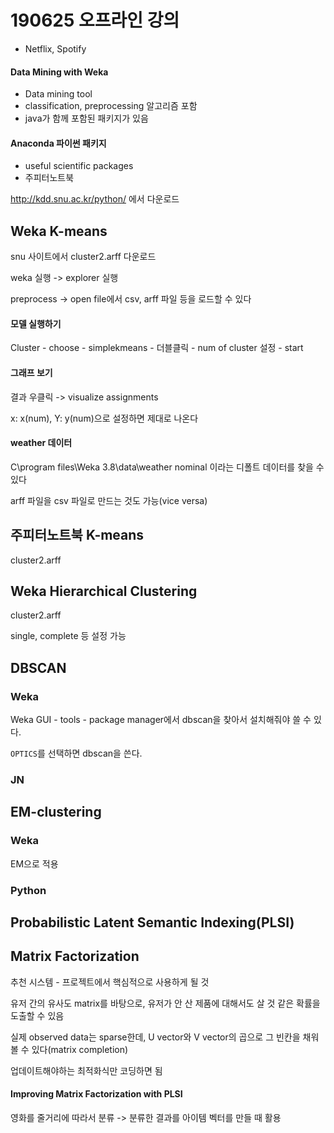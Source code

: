 # 190625 오프라인 강의

- Netflix, Spotify



#### Data Mining with Weka

- Data mining tool
- classification, preprocessing 알고리즘 포함
- java가 함께 포함된 패키지가 있음



#### Anaconda 파이썬 패키지

- useful scientific packages
- 주피터노트북

http://kdd.snu.ac.kr/python/ 에서 다운로드



## Weka K-means

snu 사이트에서 cluster2.arff 다운로드

weka 실행 -> explorer 실행

preprocess -> open file에서 csv, arff 파일 등을 로드할 수 있다



#### 모델 실행하기

Cluster - choose - simplekmeans - 더블클릭 - num of cluster 설정 - start



#### 그래프 보기

결과 우클릭 -> visualize assignments

x: x(num), Y: y(num)으로 설정하면 제대로 나온다



#### weather 데이터

C\program files\Weka 3.8\data\weather nominal 이라는 디폴트 데이터를 찾을 수 있다

arff 파일을 csv 파일로 만드는 것도 가능(vice versa)



## 주피터노트북 K-means

cluster2.arff



## Weka Hierarchical Clustering

cluster2.arff

single, complete 등 설정 가능



## DBSCAN

### Weka

Weka GUI - tools - package manager에서 dbscan을 찾아서 설치해줘야 쓸 수 있다.

`OPTICS`를 선택하면 dbscan을 쓴다.

### JN



## EM-clustering

### Weka

EM으로 적용

### Python



## Probabilistic Latent Semantic Indexing(PLSI)





## Matrix Factorization

추천 시스템 - 프로젝트에서 핵심적으로 사용하게 될 것

유저 간의 유사도 matrix를 바탕으로, 유저가 안 산 제품에 대해서도 살 것 같은 확률을 도출할 수 있음

실제 observed data는 sparse한데, U vector와 V vector의 곱으로 그 빈칸을 채워볼 수 있다(matrix completion)

업데이트해야하는 최적화식만 코딩하면 됨



#### Improving Matrix Factorization with PLSI

영화를 줄거리에 따라서 분류 -> 분류한 결과를 아이템 벡터를 만들 때 활용

























